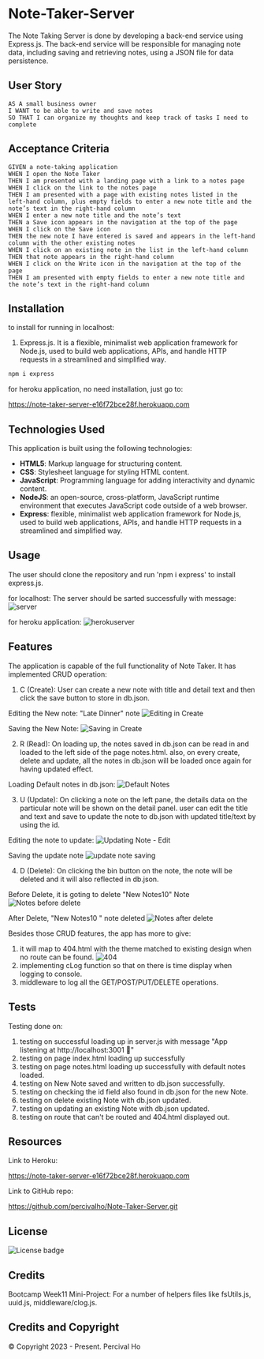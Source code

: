 # Note-Taker-Server

The Note Taking Server is done by developing a back-end service using Express.js. The back-end service will be responsible for managing note data, including saving and retrieving notes, using a JSON file for data persistence.


## User Story

```
AS A small business owner
I WANT to be able to write and save notes
SO THAT I can organize my thoughts and keep track of tasks I need to complete
```


## Acceptance Criteria

```
GIVEN a note-taking application
WHEN I open the Note Taker
THEN I am presented with a landing page with a link to a notes page
WHEN I click on the link to the notes page
THEN I am presented with a page with existing notes listed in the left-hand column, plus empty fields to enter a new note title and the note’s text in the right-hand column
WHEN I enter a new note title and the note’s text
THEN a Save icon appears in the navigation at the top of the page
WHEN I click on the Save icon
THEN the new note I have entered is saved and appears in the left-hand column with the other existing notes
WHEN I click on an existing note in the list in the left-hand column
THEN that note appears in the right-hand column
WHEN I click on the Write icon in the navigation at the top of the page
THEN I am presented with empty fields to enter a new note title and the note’s text in the right-hand column
```

## Installation
  
to install for running in localhost:
1. Express.js. It is a flexible, minimalist web application framework for Node.js, used to build web applications, APIs, and handle HTTP requests in a streamlined and simplified way.

  ```md
  npm i express
  ```

for heroku application, no need installation, just go to:

https://note-taker-server-e16f72bce28f.herokuapp.com



## Technologies Used

This application is built using the following technologies:

- **HTML5**: Markup language for structuring content.
- **CSS**: Stylesheet language for styling HTML content.
- **JavaScript**: Programming language for adding interactivity and dynamic content.
- **NodeJS**: an open-source, cross-platform, JavaScript runtime environment that executes JavaScript code outside of a web browser.
- **Express**:  flexible, minimalist web application framework for Node.js, used to build web applications, APIs, and handle HTTP requests in a streamlined and simplified way.


## Usage

The user should clone the repository and run 'npm i express' to install express.js.  

for localhost:
The server should be sarted successfully with message:
![server](examples/server.png)

for heroku application:
![herokuserver](examples/herokuserver.png)



## Features

The application is capable of the full functionality of Note Taker.
It has implemented CRUD operation:
1. C (Create): 
User can create a new note with title and detail text and then click the save button to store in db.json.

Editing the New note: "Late Dinner" note
![Editing in Create](examples/Cedit.png)

Saving the New Note:
![Saving in Create](examples/Csave.png)


2. R (Read):
On loading up, the notes saved in db.json can be read in and loaded to the left side of the page notes.html.  also, on every create, delete and update, all the notes in db.json will be loaded once again for having updated effect.

Loading Default notes in db.json:
![Default Notes](examples/Rdefault.png)

3. U (Update):
On clicking a note on the left pane, the details data on the particular note will be shown on the detail panel. user can edit the title and text and save to update the note to db.json with updated title/text by using the id.

Editing the note to update:
![Updating Note - Edit](examples/Uedit.png)

Saving the update note
![update note saving](examples/Usave.png)

4. D (Delete):
On clicking the bin button on the note, the note will be deleted and it will also reflected in db.json.

Before Delete, it is goting to delete "New Notes10" Note 
![Notes before delete](examples/Dbefore.png)

After Delete, "New Notes10 " note deleted
![Notes after delete](examples/Dafter.png)

Besides those CRUD features, the app has more to give:
1.  it will map to 404.html with the theme matched to existing design when no route can be found.
![404](examples/404.png)
2.  implementing cLog function so that on there is time display when logging to console.
3.  middleware to log all the GET/POST/PUT/DELETE operations.



## Tests

Testing done on:

1. testing on successful loading up in server.js with message "App listening at http://localhost:3001 🚀"
2. testing on page index.html loading up successfully
3. testing on page notes.html loading up successfully with default notes loaded.
4. testing on New Note saved and written to db.json successfully.
5. testing on checking the id field also found in db.json for the new Note.
6. testing on delete existing Note with db.json updated.
7. testing on updating an existing Note with db.json updated.
8. testing on route that can't be routed and 404.html displayed out.


## Resources

Link to Heroku:

https://note-taker-server-e16f72bce28f.herokuapp.com


Link to GitHub repo:

https://github.com/percivalho/Note-Taker-Server.git




## License 

![License badge](https://img.shields.io/badge/license-MIT-blue.svg)


## Credits
Bootcamp Week11 Mini-Project: 
For a number of helpers files like fsUtils.js, uuid.js, middleware/clog.js.


## Credits and Copyright 
&copy; Copyright 2023 - Present. Percival Ho